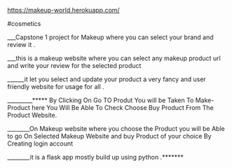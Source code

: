 https://makeup-world.herokuapp.com/

#cosmetics


___Capstone 1 project for Makeup where you can select your brand and review it .

___this is a makeup website where you can select any makeup product url and  write your review for the selected product 

______it let you select and update your product a very fancy and user friendly website for usage for all .


_________***** By Clicking On Go TO Produt You will be Taken To Make-Product here You Will Be Able To Check Choose Buy Product From The Product Website.


________On Makeup website where you choose the Product you will be Able to go On Selected Makeup Website and buy Product of your choice By Creating login account 

________it is a flask app mostly build up using python .*******



